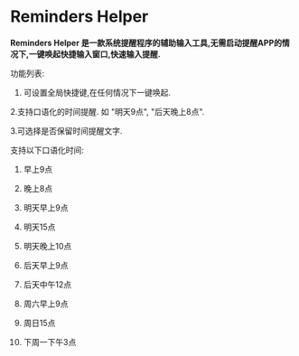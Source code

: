 # Reminders Helper

**Reminders Helper 是一款系统提醒程序的辅助输入工具,无需启动提醒APP的情况下,一键唤起快捷输入窗口,快速输入提醒.**


功能列表:


1. 可设置全局快捷键,在任何情况下一键唤起.

2.支持口语化的时间提醒. 如 "明天9点", "后天晚上8点".

3.可选择是否保留时间提醒文字.


支持以下口语化时间:

1. 早上9点

2. 晚上8点

3. 明天早上9点

4. 明天15点

5. 明天晚上10点

6. 后天早上9点

7. 后天中午12点

8. 周六早上9点

9. 周日15点

10. 下周一下午3点